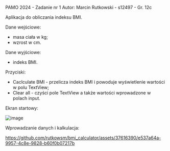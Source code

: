 PAMO 2024 - Zadanie nr 1
Autor: Marcin Rutkowski - s12497 - Gr. 12c

Aplikacja do obliczania indeksu BMI.

Dane wejściowe: 
  - masa ciała w kg;
  - wzrost w cm.

Dane wyjściowe: 
  - indeks BMI.

Przyciski: 
  - Caclculate BMI - przelicza indeks BMI i powoduje wyświetlenie wartości w polu TextView;
  - Clear all - czyści pole TextView a także wartości wprowadzone w polach input.

Ekran startowy:

![image](https://github.com/rutkowsm/bmi_calculator/assets/37616390/e5de9a96-0f81-43c0-a6b8-8b9bd470036b)

Wprowadzanie danych i kalkulacja:

https://github.com/rutkowsm/bmi_calculator/assets/37616390/e537a64a-9957-4c8e-9828-b60f0b07217b



